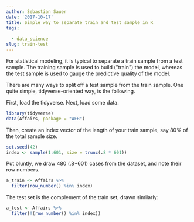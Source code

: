 ```yaml
---
author: Sebastian Sauer
date: '2017-10-17'
title: Simple way to separate train and test sample in R
tags:
  
  - data_science
slug: train-test
---
```



For statistical modeling, it is typical to separate a train sample from a test sample. The training sample is used to build ("train") the model, whereas the test sample is used to gauge the predictive quality of the model.

There are many ways to split off a test sample from the train sample. One quite simple, tidyverse-oriented way, is the following.


First, load the tidyverse. Next, load some data.


```r
library(tidyverse)
data(Affairs, package = "AER")
```

Then, create an index vector of the length of your train sample, say 80% of the total sample size.



```r
set.seed(42)
index <- sample(1:601, size = trunc(.8 * 601))
```

Put bluntly, we draw 480 (.8*601) cases from the dataset, and note their row numbers.


```r
a_train <- Affairs %>%
  filter(row_number() %in% index)
```

The test set is the complement of the train set, drawn similarly:


```r
a_test <- Affairs %>%
  filter(!(row_number() %in% index))
```
